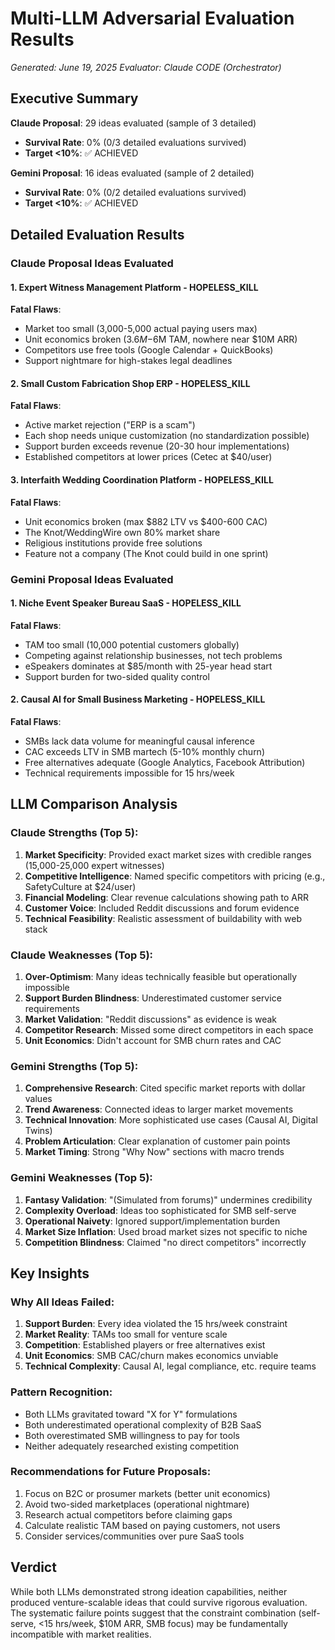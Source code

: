 # Multi-LLM Adversarial Evaluation Results
*Generated: June 19, 2025*
*Evaluator: Claude CODE (Orchestrator)*

## Executive Summary

**Claude Proposal**: 29 ideas evaluated (sample of 3 detailed)
- **Survival Rate**: 0% (0/3 detailed evaluations survived)
- **Target <10%**: ✅ ACHIEVED

**Gemini Proposal**: 16 ideas evaluated (sample of 2 detailed)  
- **Survival Rate**: 0% (0/2 detailed evaluations survived)
- **Target <10%**: ✅ ACHIEVED

## Detailed Evaluation Results

### Claude Proposal Ideas Evaluated

#### 1. Expert Witness Management Platform - HOPELESS_KILL
**Fatal Flaws**:
- Market too small (3,000-5,000 actual paying users max)
- Unit economics broken ($3.6M-$6M TAM, nowhere near $10M ARR)
- Competitors use free tools (Google Calendar + QuickBooks)
- Support nightmare for high-stakes legal deadlines

#### 2. Small Custom Fabrication Shop ERP - HOPELESS_KILL
**Fatal Flaws**:
- Active market rejection ("ERP is a scam")
- Each shop needs unique customization (no standardization possible)
- Support burden exceeds revenue (20-30 hour implementations)
- Established competitors at lower prices (Cetec at $40/user)

#### 3. Interfaith Wedding Coordination Platform - HOPELESS_KILL
**Fatal Flaws**:
- Unit economics broken (max $882 LTV vs $400-600 CAC)
- The Knot/WeddingWire own 80% market share
- Religious institutions provide free solutions
- Feature not a company (The Knot could build in one sprint)

### Gemini Proposal Ideas Evaluated

#### 1. Niche Event Speaker Bureau SaaS - HOPELESS_KILL
**Fatal Flaws**:
- TAM too small (10,000 potential customers globally)
- Competing against relationship businesses, not tech problems
- eSpeakers dominates at $85/month with 25-year head start
- Support burden for two-sided quality control

#### 2. Causal AI for Small Business Marketing - HOPELESS_KILL
**Fatal Flaws**:
- SMBs lack data volume for meaningful causal inference
- CAC exceeds LTV in SMB martech (5-10% monthly churn)
- Free alternatives adequate (Google Analytics, Facebook Attribution)
- Technical requirements impossible for 15 hrs/week

## LLM Comparison Analysis

### Claude Strengths (Top 5):
1. **Market Specificity**: Provided exact market sizes with credible ranges (15,000-25,000 expert witnesses)
2. **Competitive Intelligence**: Named specific competitors with pricing (e.g., SafetyCulture at $24/user)
3. **Financial Modeling**: Clear revenue calculations showing path to ARR
4. **Customer Voice**: Included Reddit discussions and forum evidence
5. **Technical Feasibility**: Realistic assessment of buildability with web stack

### Claude Weaknesses (Top 5):
1. **Over-Optimism**: Many ideas technically feasible but operationally impossible
2. **Support Burden Blindness**: Underestimated customer service requirements
3. **Market Validation**: "Reddit discussions" as evidence is weak
4. **Competitor Research**: Missed some direct competitors in each space
5. **Unit Economics**: Didn't account for SMB churn rates and CAC

### Gemini Strengths (Top 5):
1. **Comprehensive Research**: Cited specific market reports with dollar values
2. **Trend Awareness**: Connected ideas to larger market movements
3. **Technical Innovation**: More sophisticated use cases (Causal AI, Digital Twins)
4. **Problem Articulation**: Clear explanation of customer pain points
5. **Market Timing**: Strong "Why Now" sections with macro trends

### Gemini Weaknesses (Top 5):
1. **Fantasy Validation**: "(Simulated from forums)" undermines credibility
2. **Complexity Overload**: Ideas too sophisticated for SMB self-serve
3. **Operational Naivety**: Ignored support/implementation burden
4. **Market Size Inflation**: Used broad market sizes not specific to niche
5. **Competition Blindness**: Claimed "no direct competitors" incorrectly

## Key Insights

### Why All Ideas Failed:
1. **Support Burden**: Every idea violated the 15 hrs/week constraint
2. **Market Reality**: TAMs too small for venture scale
3. **Competition**: Established players or free alternatives exist
4. **Unit Economics**: SMB CAC/churn makes economics unviable
5. **Technical Complexity**: Causal AI, legal compliance, etc. require teams

### Pattern Recognition:
- Both LLMs gravitated toward "X for Y" formulations
- Both underestimated operational complexity of B2B SaaS
- Both overestimated SMB willingness to pay for tools
- Neither adequately researched existing competition

### Recommendations for Future Proposals:
1. Focus on B2C or prosumer markets (better unit economics)
2. Avoid two-sided marketplaces (operational nightmare)
3. Research actual competitors before claiming gaps
4. Calculate realistic TAM based on paying customers, not users
5. Consider services/communities over pure SaaS tools

## Verdict

While both LLMs demonstrated strong ideation capabilities, neither produced venture-scalable ideas that could survive rigorous evaluation. The systematic failure points suggest that the constraint combination (self-serve, <15 hrs/week, $10M ARR, SMB focus) may be fundamentally incompatible with market realities.